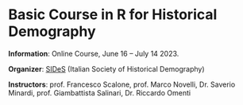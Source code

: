# Basic Course in R for Historical Demography 

**Information**: Online Course, June 16 – July 14 2023.


**Organizer**: [SIDeS](https://demostorica.it/en/society/) (Italian Society of Historical Demography)


**Instructors**: prof. Francesco Scalone, prof. Marco Novelli, Dr. Saverio Minardi, prof. Giambattista Salinari, Dr. Riccardo Omenti

